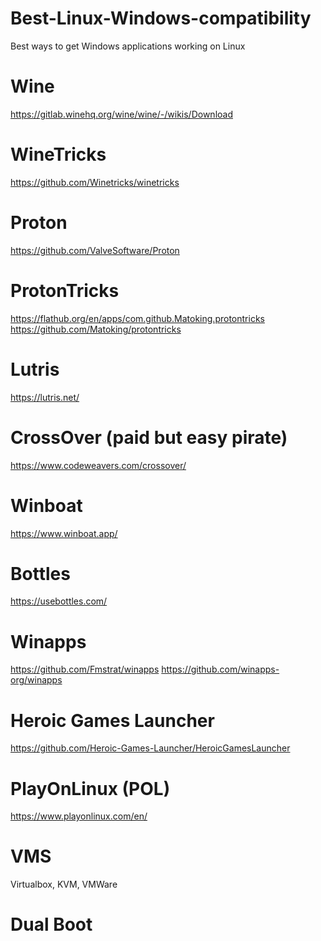 # Best-Linux-Windows-compatibility
Best ways to get Windows applications working on Linux
# Wine
https://gitlab.winehq.org/wine/wine/-/wikis/Download
# WineTricks
https://github.com/Winetricks/winetricks
# Proton
https://github.com/ValveSoftware/Proton
# ProtonTricks
https://flathub.org/en/apps/com.github.Matoking.protontricks
https://github.com/Matoking/protontricks
# Lutris
https://lutris.net/
# CrossOver (paid but easy pirate)
https://www.codeweavers.com/crossover/
# Winboat
https://www.winboat.app/
# Bottles
https://usebottles.com/
# Winapps
https://github.com/Fmstrat/winapps https://github.com/winapps-org/winapps
# Heroic Games Launcher
https://github.com/Heroic-Games-Launcher/HeroicGamesLauncher
# PlayOnLinux (POL)
https://www.playonlinux.com/en/
# VMS
Virtualbox, KVM, VMWare
# Dual Boot
